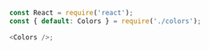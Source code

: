 ```js noeditor
const React = require('react');
const { default: Colors } = require('./colors');

<Colors />;
```
